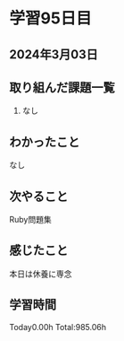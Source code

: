# 学習95日目
## 2024年3月03日
## 取り組んだ課題一覧
1. なし
## わかったこと
なし
## 次やること
Ruby問題集
## 感じたこと
本日は休養に専念
## 学習時間
 Today0.00h
 Total:985.06h
